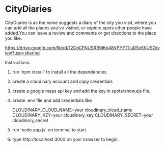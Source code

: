# CityDiaries
CityDiaries is as the name suggests a diary of the city you visit, where you can add all the places you've visited, or explore spots other people have added.You can leave a review and comments or get directions to the place you like.

https://drive.google.com/file/d/12CgCFNUSRB9iKn48VPYYTIluDSv5KUSO/view?usp=sharing

Instructions:

1. run 'npm install' to install all the dependencies.

2. create a cloudinary account and copy credentials

3. create a google maps api key and add the key in spots/show.ejs file. 

4. create .env file and add credentials like

      CLOUDINARY_CLOUD_NAME=your cloudinary_cloud_name 
      CLOUDINARY_KEY=your cloudinary_key 
      CLOUDINARY_SECRET=your cloudinary_secret

5. run 'node app.js' on terminal to start.

6. type http://localhost:3000 on your browser to begin.


